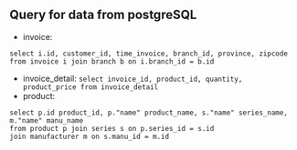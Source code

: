 

## Query for data from postgreSQL
- invoice:
```
select i.id, customer_id, time_invoice, branch_id, province, zipcode 
from invoice i join branch b on i.branch_id = b.id
```
- invoice_detail: `select invoice_id, product_id, quantity, product_price from invoice_detail`
- product:
```
select p.id product_id, p."name" product_name, s."name" series_name, m."name" manu_name
from product p join series s on p.series_id = s.id
join manufacturer m on s.manu_id = m.id
```

